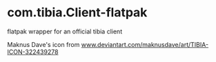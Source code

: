 # com.tibia.Client-flatpak
flatpak wrapper for an official tibia client

Maknus Dave's icon from www.deviantart.com/maknusdave/art/TIBIA-ICON-322439278
